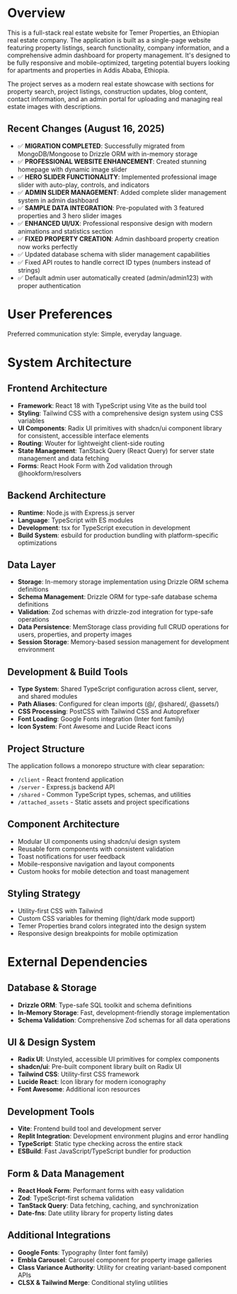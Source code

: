 # Overview

This is a full-stack real estate website for Temer Properties, an Ethiopian real estate company. The application is built as a single-page website featuring property listings, search functionality, company information, and a comprehensive admin dashboard for property management. It's designed to be fully responsive and mobile-optimized, targeting potential buyers looking for apartments and properties in Addis Ababa, Ethiopia.

The project serves as a modern real estate showcase with sections for property search, project listings, construction updates, blog content, contact information, and an admin portal for uploading and managing real estate images with descriptions.

## Recent Changes (August 16, 2025)
- ✅ **MIGRATION COMPLETED**: Successfully migrated from MongoDB/Mongoose to Drizzle ORM with in-memory storage
- ✅ **PROFESSIONAL WEBSITE ENHANCEMENT**: Created stunning homepage with dynamic image slider
- ✅ **HERO SLIDER FUNCTIONALITY**: Implemented professional image slider with auto-play, controls, and indicators
- ✅ **ADMIN SLIDER MANAGEMENT**: Added complete slider management system in admin dashboard
- ✅ **SAMPLE DATA INTEGRATION**: Pre-populated with 3 featured properties and 3 hero slider images
- ✅ **ENHANCED UI/UX**: Professional responsive design with modern animations and statistics section
- ✅ **FIXED PROPERTY CREATION**: Admin dashboard property creation now works perfectly
- ✅ Updated database schema with slider management capabilities
- ✅ Fixed API routes to handle correct ID types (numbers instead of strings)
- ✅ Default admin user automatically created (admin/admin123) with proper authentication

# User Preferences

Preferred communication style: Simple, everyday language.

# System Architecture

## Frontend Architecture
- **Framework**: React 18 with TypeScript using Vite as the build tool
- **Styling**: Tailwind CSS with a comprehensive design system using CSS variables
- **UI Components**: Radix UI primitives with shadcn/ui component library for consistent, accessible interface elements
- **Routing**: Wouter for lightweight client-side routing
- **State Management**: TanStack Query (React Query) for server state management and data fetching
- **Forms**: React Hook Form with Zod validation through @hookform/resolvers

## Backend Architecture
- **Runtime**: Node.js with Express.js server
- **Language**: TypeScript with ES modules
- **Development**: tsx for TypeScript execution in development
- **Build System**: esbuild for production bundling with platform-specific optimizations

## Data Layer
- **Storage**: In-memory storage implementation using Drizzle ORM schema definitions
- **Schema Management**: Drizzle ORM for type-safe database schema definitions
- **Validation**: Zod schemas with drizzle-zod integration for type-safe operations
- **Data Persistence**: MemStorage class providing full CRUD operations for users, properties, and property images
- **Session Storage**: Memory-based session management for development environment

## Development & Build Tools
- **Type System**: Shared TypeScript configuration across client, server, and shared modules
- **Path Aliases**: Configured for clean imports (@/, @shared/, @assets/)
- **CSS Processing**: PostCSS with Tailwind CSS and Autoprefixer
- **Font Loading**: Google Fonts integration (Inter font family)
- **Icon System**: Font Awesome and Lucide React icons

## Project Structure
The application follows a monorepo structure with clear separation:
- `/client` - React frontend application
- `/server` - Express.js backend API
- `/shared` - Common TypeScript types, schemas, and utilities
- `/attached_assets` - Static assets and project specifications

## Component Architecture
- Modular UI components using shadcn/ui design system
- Reusable form components with consistent validation
- Toast notifications for user feedback
- Mobile-responsive navigation and layout components
- Custom hooks for mobile detection and toast management

## Styling Strategy
- Utility-first CSS with Tailwind
- Custom CSS variables for theming (light/dark mode support)
- Temer Properties brand colors integrated into the design system
- Responsive design breakpoints for mobile optimization

# External Dependencies

## Database & Storage
- **Drizzle ORM**: Type-safe SQL toolkit and schema definitions
- **In-Memory Storage**: Fast, development-friendly storage implementation
- **Schema Validation**: Comprehensive Zod schemas for all data operations

## UI & Design System
- **Radix UI**: Unstyled, accessible UI primitives for complex components
- **shadcn/ui**: Pre-built component library built on Radix UI
- **Tailwind CSS**: Utility-first CSS framework
- **Lucide React**: Icon library for modern iconography
- **Font Awesome**: Additional icon resources

## Development Tools
- **Vite**: Frontend build tool and development server
- **Replit Integration**: Development environment plugins and error handling
- **TypeScript**: Static type checking across the entire stack
- **ESBuild**: Fast JavaScript/TypeScript bundler for production

## Form & Data Management
- **React Hook Form**: Performant forms with easy validation
- **Zod**: TypeScript-first schema validation
- **TanStack Query**: Data fetching, caching, and synchronization
- **Date-fns**: Date utility library for property listing dates

## Additional Integrations
- **Google Fonts**: Typography (Inter font family)
- **Embla Carousel**: Carousel component for property image galleries
- **Class Variance Authority**: Utility for creating variant-based component APIs
- **CLSX & Tailwind Merge**: Conditional styling utilities